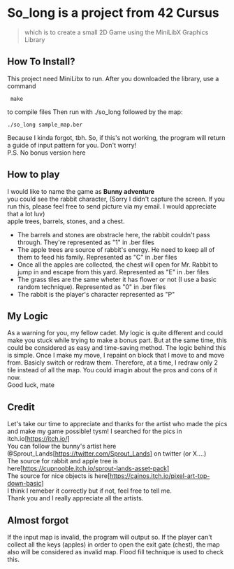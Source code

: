 # So_long is a project from 42 Cursus
> which is to create a small 2D Game using the MiniLibX Graphics Library
## How To Install?
This project need MiniLibx to run.
After you downloaded the library, use a command
```
 make
```
to compile files
Then run with ./so_long followed by the map:
```
./so_long sample_map.ber
```
Because I kinda forgot, tbh. So, if this's not working, the program will return a guide of input pattern for you. Don't worry!<br>
P.S. No bonus version here

## How to play
I would like to name the game as **Bunny adventure**<br>
you could see the rabbit character, (Sorry I didn't capture the screen. If you run this, please feel free to send picture via my email. I would appreciate that a lot luv)<br>
apple trees, barrels, stones, and a chest.<br>
- The barrels and stones are obstracle here, the rabbit couldn't pass through. They're represented as "1" in .ber files
- The apple trees are source of rabbit's energy. He need to keep all of them to feed his family. Represented as "C" in .ber files
- Once all the apples are collected, the chest will open for Mr. Rabbit to jump in and escape from this yard. Represented as "E" in .ber files
- The grass tiles are the same wheter it has flower or not (I use a basic random technique). Represented as "0" in .ber files
- The rabbit is the player's character represented as "P"

## My Logic
As a warning for you, my fellow cadet. My logic is quite different and could make you stuck while trying to make a bonus part. But at the same time, this could be considered as easy and time-saving method.
The logic behind this is simple. Once I make my move, I repaint on block that I move to and move from. Basicly switch or redraw them. Therefore, at a time, I redraw only 2 tile instead of all the map.
You could imagin about the pros and cons of it now. <br>
Good luck, mate

## Credit
Let's take our time to appreciate and thanks for the artist who made the pics and make my game possible! tysm! I searched for the pics in itch.io[https://itch.io/]<br>
You can follow the bunny's artist here @Sprout_Lands[https://twitter.com/Sprout_Lands] on twitter (or X....)<br>
The source for rabbit and apple tree is here[https://cupnooble.itch.io/sprout-lands-asset-pack]<br>
The source for nice objects is here[https://cainos.itch.io/pixel-art-top-down-basic]<br>
I think I remeber it correctly but if not, feel free to tell me.<br>
Thank you and I really appreciate all the artists.<br>

## Almost forgot
If the input map is invalid, the program will output so. If the player can't collect all the keys (apples) in order to open the exit gate (chest), the map also will be considered as invalid map.
Flood fill technique is used to check this.

